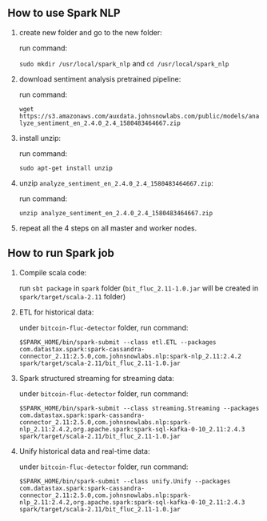 ## **How to use Spark NLP**

  1.  create new folder and go to the new folder:
  
      run command:
      
      ```sudo mkdir /usr/local/spark_nlp``` and ```cd /usr/local/spark_nlp```
      
  2.  download sentiment analysis pretrained pipeline:
  
      run command:
      
      ```wget https://s3.amazonaws.com/auxdata.johnsnowlabs.com/public/models/analyze_sentiment_en_2.4.0_2.4_1580483464667.zip```
      
  3.  install unzip:
  
      run command:
      
      ```sudo apt-get install unzip```
      
  4.  unzip ```analyze_sentiment_en_2.4.0_2.4_1580483464667.zip```:
  
      run command: 
      
      ```unzip analyze_sentiment_en_2.4.0_2.4_1580483464667.zip```
      
  5.  repeat all the 4 steps on all master and worker nodes.
  
  

## **How to run Spark job**

  1.  Compile scala code: 
  
      run ```sbt package``` in ```spark``` folder (```bit_fluc_2.11-1.0.jar``` will be created in ```spark/target/scala-2.11``` folder)

  2.  ETL for historical data:
  
      under ```bitcoin-fluc-detector``` folder, run command:
  
      ```$SPARK_HOME/bin/spark-submit --class etl.ETL --packages com.datastax.spark:spark-cassandra-connector_2.11:2.5.0,com.johnsnowlabs.nlp:spark-nlp_2.11:2.4.2 spark/target/scala-2.11/bit_fluc_2.11-1.0.jar```
      
  3.  Spark structured streaming for streaming data:
  
      under ```bitcoin-fluc-detector``` folder, run command:
  
      ```$SPARK_HOME/bin/spark-submit --class streaming.Streaming --packages com.datastax.spark:spark-cassandra-connector_2.11:2.5.0,com.johnsnowlabs.nlp:spark-nlp_2.11:2.4.2,org.apache.spark:spark-sql-kafka-0-10_2.11:2.4.3 spark/target/scala-2.11/bit_fluc_2.11-1.0.jar```
      
  4.  Unify historical data and real-time data:
  
      under ```bitcoin-fluc-detector``` folder, run command:
  
      ```$SPARK_HOME/bin/spark-submit --class unify.Unify --packages com.datastax.spark:spark-cassandra-connector_2.11:2.5.0,com.johnsnowlabs.nlp:spark-nlp_2.11:2.4.2,org.apache.spark:spark-sql-kafka-0-10_2.11:2.4.3 spark/target/scala-2.11/bit_fluc_2.11-1.0.jar```
